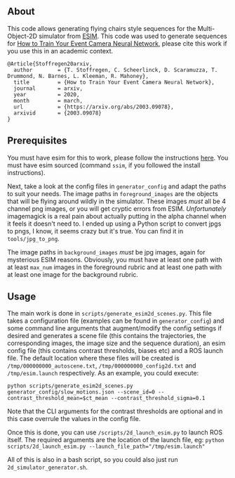 ## About
This code allows generating flying chairs style sequences for the Multi-Object-2D simulator from [ESIM](https://github.com/uzh-rpg/rpg_esim). This code was used to generate sequences for [How to Train Your Event Camera Neural Network](https://timostoff.github.io/20ecnn), please cite this work if you use this in an academic context.
```
@Article{Stoffregen20arxiv,
  author        = {T. Stoffregen, C. Scheerlinck, D. Scaramuzza, T. Drummond, N. Barnes, L. Kleeman, R. Mahoney},
  title         = {How to Train Your Event Camera Neural Network},
  journal       = arxiv,
  year          = 2020,
  month         = march,
  url           = {https://arxiv.org/abs/2003.09078},
  arxivid       = {2003.09078}
}
```

## Prerequisites
You must have esim for this to work, please follow the instructions [here](https://github.com/uzh-rpg/rpg_esim/wiki/Installation). You must have esim sourced (command `ssim`, if you followed the install instructions).

Next, take a look at the config files in `generator_config` and adapt the paths to suit your needs. The image paths in `foreground_images` are the objects that will be flying around wildly in the simulator. These images _must_ all be 4 channel png images, or you will get cryptic errors from ESIM. _Unfortunately_ imagemagick is a real pain about actually putting in the alpha channel when it feels it doesn't need to. I ended up using a Python script to convert jpgs to pngs, I know, it seems crazy but it's true. You can find it in `tools/jpg_to_png`. 

The image paths in `background_images` _must_ be jpg images, again for mysterious ESIM reasons. Obviously, you must have at least one path with at least `max_num` images in the foreground rubric and at least one path with at least one image for the background rubric.

## Usage
The main work is done in `scripts/generate_esim2d_scenes.py`. This file takes a configuration file (examples can be found in `generator_config`) and some command line arguments that augment/modify the config settings if desired and generates a scene file (this contains the trajectories, the corresponding images, the image size and the sequence duration), an esim config file (this contains contrast thresholds, biases etc) and a ROS launch file.
The default location where these files will be created is `/tmp/000000000_autoscene.txt`, `/tmp/000000000_config2d.txt` and `/tmp/esim.launch` respectively. As an example, you could execute:
```
python scripts/generate_esim2d_scenes.py generator_config/slow_motions.json --scene_id=0 --contrast_threshold_mean=$ct_mean --contrast_threshold_sigma=0.1
```
Note that the CLI arguments for the contrast thresholds are optional and in this case overrule the values in the config file.

Once this is done, you can use `/scripts/2d_launch_esim.py` to launch ROS itself. The required arguments are the location of the launch file, eg: 
```python scripts/2d_launch_esim.py --launch_file_path="/tmp/esim.launch"```

All of this is also in a bash script, so you could also just run `2d_simulator_generator.sh`.
